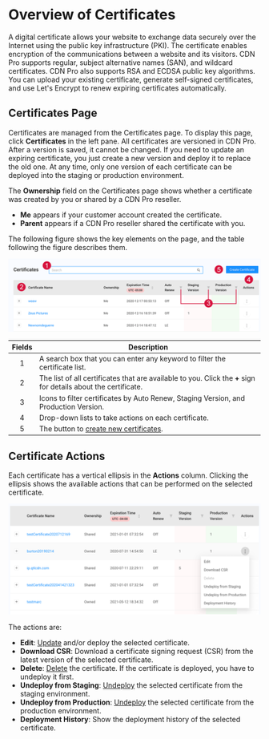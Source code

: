 # Overview of Certificates

A digital certificate allows your website to exchange data securely over the Internet using the public key infrastructure (PKI). The certificate enables encryption of the communications between a website and its visitors. CDN Pro supports regular, subject alternative names (SAN), and wildcard certificates. CDN Pro also supports RSA and ECDSA public key algorithms. You can upload your existing certificate, generate self-signed certificates, and use Let's Encrypt to renew expiring certificates automatically.

## Certificates Page 

Certificates are managed from the Certificates page. To display this page, click **Certificates** in the left pane. All certificates are versioned in CDN Pro. After a version is saved, it cannot be changed. If you need to update an expiring certificate, you just create a new version and deploy it to replace the old one. At any time, only one version of each certificate can be deployed into the staging or production environment. 

The **Ownership** field on the Certificates page shows whether a certificate was created by you or shared by a CDN Pro reseller.

- **Me** appears if your customer account created the certificate.
- **Parent** appears if a CDN Pro reseller shared the certificate with you.

The following figure shows the key elements on the page, and the table following the figure describes them.

<p align="center"><img src="/docs/resources/images/certificates/certificates-w-numbers.png" alt="Certificate List" width="900"></p>

| **Fields**   | **Description**                                                                                           |
| :----------: | --------------------------------------------------------------------------------------------------------- |
| 1            | A search box that you can enter any keyword to filter the certificate list.                               |
| 2            | The list of all certificates that are available to you. Click the **+** sign for details about the certificate.  |
| 3            | Icons to filter certificates by Auto Renew, Staging Version, and Production Version.                      |
| 4            | Drop-down lists to take actions on each certificate.                                                      |
| 5            | The button to [create new certificates](</docs/portal/certificates/creating-certificates.md>).            |



## Certificate Actions
Each certificate has a vertical ellipsis in the **Actions** column. Clicking the ellipsis shows the available actions that can be performed on the selected certificate.
<p align="center"><img src="/docs/resources/images/certificates/certificate-actions.png" alt="Certificate Actions" width="900"></p>
The actions are:

- **Edit**: [Update](</docs/portal/certificates/updating-certificates.md>) and/or deploy the selected certificate.
- **Download CSR**: Download a certificate signing request (CSR) from the latest version of the selected certificate.
- **Delete**:  [Delete](</docs/portal/certificates/deleting-certificate.md>) the certificate. If the certificate is deployed, you have to undeploy it first.
- **Undeploy from Staging**: [Undeploy](</docs/portal/certificates/deploying-certificates.md>) the selected certificate from the staging environment.
- **Undeploy from Production**: [Undeploy](</docs/portal/certificates/deploying-certificates.md>) the selected certificate from the production environment.
- **Deployment History**: Show the deployment history of the selected certificate.

